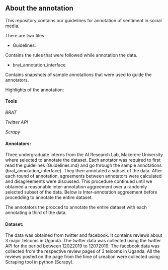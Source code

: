 ## About the annotation

This repository contains our guidelines for annotation of sentiment in social media.

There are two files
- Guidelines:

Contains the rules that were followed while annotation the data.

- brat_annotation_interface

Contains snapshots of sample annotations that were used to guide the annotators.

Highlights of the annotation:

#### Tools
_BRAT_

_Twitter API_

_Scrapy_

#### Annotators: 
Three undergraduate interns from the AI Research Lab, Makerere University where selected to annotate the dataset. Each anotator was required to first read the guidelines (Guidelines.md) and go through the sample annotations (brat_annotation_interface). They then annotated a subset of the data. After each round of annotation, agreements between annotators were calculated and disagreements were discussed. This procedure continued until we obtained a reasonable inter-annotation aggreement over a randomly selected subset of the data. Below is Inter-annotation aggreement before procedding to annotate the entire dataset.


The annotators the procced to annotate the entire dataset with each annotating a third of the data. 

#### Dataset:
The data was obtained from twitter and facebook. It contains reviews about 3 major telcoms in Uganda. The twitter data was collected using the twitter API for the period between 12022019 to 12072019. 
The facebook data was collected from the respective review pages of 3 telcoms in Uganda. All the reviews posted on the page from the time of creation were collected using Scraping tool in python (Scrapy).

